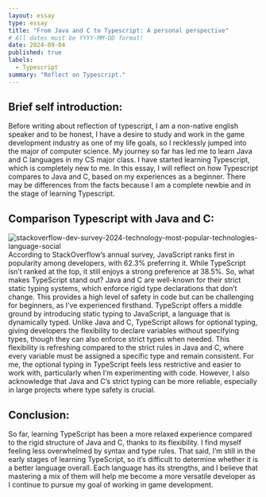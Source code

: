 ```yaml
---
layout: essay
type: essay
title: "From Java and C to Typescript: A personal perspective"
# All dates must be YYYY-MM-DD format!
date: 2024-09-04
published: true
labels:
  - Typescript
summary: "Reflect on Typescript."
---
```


## Brief self introduction: 
Before writing about reflection of typescript, I am a non-native english speaker and to be honest, I have a desire to study and work in the game development industry as one of my life goals, so I recklessly jumped into the major of computer science. My journey so far has led me to learn Java and C languages in my CS major class. I have started learning Typescript, which is completely new to me. In this essay, I will reflect on how Typescript compares to Java and C, based on my experiences as a beginner. There may be differences from the facts because I am a complete newbie and in the stage of learning Typescript. 

## Comparison Typescript with Java and C:
![stackoverflow-dev-survey-2024-technology-most-popular-technologies-language-social](https://github.com/user-attachments/assets/57bd70e3-b8d3-4023-9c82-b4db53d94218)
According to StackOverflow’s annual survey, JavaScript ranks first in popularity among developers, with 62.3% preferring it. While TypeScript isn’t ranked at the top, it still enjoys a strong preference at 38.5%. So, what makes TypeScript stand out? Java and C are well-known for their strict static typing systems, which enforce rigid type declarations that don’t change. This provides a high level of safety in code but can be challenging for beginners, as I’ve experienced firsthand.
TypeScript offers a middle ground by introducing static typing to JavaScript, a language that is dynamically typed. Unlike Java and C, TypeScript allows for optional typing, giving developers the flexibility to declare variables without specifying types, though they can also enforce strict types when needed. This flexibility is refreshing compared to the strict rules in Java and C, where every variable must be assigned a specific type and remain consistent. For me, the optional typing in TypeScript feels less restrictive and easier to work with, particularly when I’m experimenting with code. However, I also acknowledge that Java and C’s strict typing can be more reliable, especially in large projects where type safety is crucial.

## Conclusion:
So far, learning TypeScript has been a more relaxed experience compared to the rigid structure of Java and C, thanks to its flexibility. I find myself feeling less overwhelmed by syntax and type rules. That said, I’m still in the early stages of learning TypeScript, so it’s difficult to determine whether it is a better language overall. Each language has its strengths, and I believe that mastering a mix of them will help me become a more versatile developer as I continue to pursue my goal of working in game development. 
